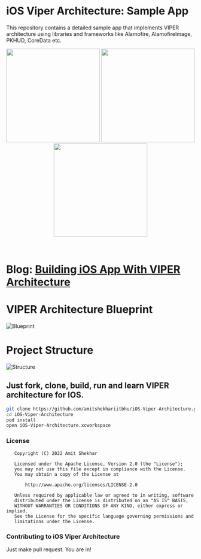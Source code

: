 # iOS Viper Architecture: Sample App

This repository contains a detailed sample app that implements VIPER architecture using libraries and frameworks like Alamofire, AlamofireImage, PKHUD, CoreData etc.

<p align="center">
  <img src="https://raw.githubusercontent.com/amitshekhariitbhu/iOS-Viper-Architecture/assets/screenshot1.png" width="250">
  <img src="https://raw.githubusercontent.com/amitshekhariitbhu/iOS-Viper-Architecture/assets/screenshot2.png" width="250">
  <img src="https://raw.githubusercontent.com/amitshekhariitbhu/iOS-Viper-Architecture/assets/screenshot3.png" width="250">
</p>
<br>
<be>

# Blog: [Building iOS App With VIPER Architecture](https://outcomeschool.com/blog/ios-app-with-viper-architecture)

# VIPER Architecture Blueprint
![Blueprint](https://raw.githubusercontent.com/amitshekhariitbhu/iOS-Viper-Architecture/assets/viper.png)
<br>

# Project Structure
![Structure](https://raw.githubusercontent.com/amitshekhariitbhu/iOS-Viper-Architecture/assets/project_structure.png)
<br>


## Just fork, clone, build, run and learn VIPER architecture for IOS.

```sh
git clone https://github.com/amitshekhariitbhu/iOS-Viper-Architecture.git
cd iOS-Viper-Architecture
pod install
open iOS-Viper-Architecture.xcworkspace
```

### License
```
   Copyright (C) 2022 Amit Shekhar

   Licensed under the Apache License, Version 2.0 (the "License");
   you may not use this file except in compliance with the License.
   You may obtain a copy of the License at

       http://www.apache.org/licenses/LICENSE-2.0

   Unless required by applicable law or agreed to in writing, software
   distributed under the License is distributed on an "AS IS" BASIS,
   WITHOUT WARRANTIES OR CONDITIONS OF ANY KIND, either express or implied.
   See the License for the specific language governing permissions and
   limitations under the License.
```

### Contributing to iOS Viper Architecture
Just make pull request. You are in!
